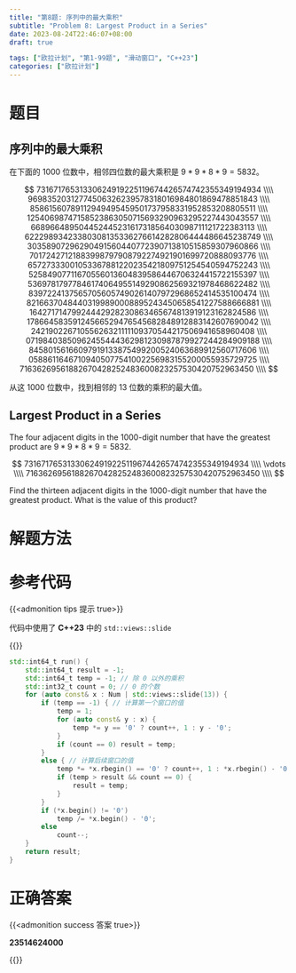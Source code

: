 ```yaml
---
title: "第8题: 序列中的最大乘积"
subtitle: "Problem 8: Largest Product in a Series"
date: 2023-08-24T22:46:07+08:00
draft: true

tags: ["欧拉计划", "第1-99题", "滑动窗口", "C++23"]
categories: ["欧拉计划"]
---
```


# 题目

## 序列中的最大乘积

在下面的 $1000$ 位数中，相邻四位数的最大乘积是 $9\ast9\ast8\ast9=5832$。

$$
73167176531330624919225119674426574742355349194934 \\\\
96983520312774506326239578318016984801869478851843 \\\\
85861560789112949495459501737958331952853208805511 \\\\
12540698747158523863050715693290963295227443043557 \\\\
66896648950445244523161731856403098711121722383113 \\\\
62229893423380308135336276614282806444486645238749 \\\\
30358907296290491560440772390713810515859307960866 \\\\
70172427121883998797908792274921901699720888093776 \\\\
65727333001053367881220235421809751254540594752243 \\\\
52584907711670556013604839586446706324415722155397 \\\\
53697817977846174064955149290862569321978468622482 \\\\
83972241375657056057490261407972968652414535100474 \\\\
82166370484403199890008895243450658541227588666881 \\\\
16427171479924442928230863465674813919123162824586 \\\\
17866458359124566529476545682848912883142607690042 \\\\
24219022671055626321111109370544217506941658960408 \\\\
07198403850962455444362981230987879927244284909188 \\\\
84580156166097919133875499200524063689912560717606 \\\\
05886116467109405077541002256983155200055935729725 \\\\
71636269561882670428252483600823257530420752963450 \\\\
$$

从这 $1000$ 位数中，找到相邻的 $13$ 位数的乘积的最大值。

## Largest Product in a Series

The four adjacent digits in the $1000$-digit number that have the greatest product are $9\ast9\ast8\ast9=5832$.

$$
73167176531330624919225119674426574742355349194934 \\\\
\vdots \\\\
71636269561882670428252483600823257530420752963450 \\\\
$$

Find the thirteen adjacent digits in the $1000$-digit number that have the greatest product. What is the value of this product?

# 解题方法

# 参考代码

{{<admonition tips 提示 true>}}

代码中使用了 **C++23** 中的 `std::views::slide`

{{</admonition >}}

```cpp
std::int64_t run() {
    std::int64_t result = -1;
    std::int64_t temp = -1; // 除 0 以外的乘积
    std::int32_t count = 0; // 0 的个数
    for (auto const& x : Num | std::views::slide(13)) {
        if (temp == -1) { // 计算第一个窗口的值
            temp = 1;
            for (auto const& y : x) {
                temp *= y == '0' ? count++, 1 : y - '0';
            }
            if (count == 0) result = temp;
        }
        else { // 计算后续窗口的值
            temp *= *x.rbegin() == '0' ? count++, 1 : *x.rbegin() - '0';
            if (temp > result && count == 0) {
                result = temp;
            }
        }
        if (*x.begin() != '0')
            temp /= *x.begin() - '0';
        else
            count--;
    }
    return result;
}
```

<div class="hide">

# 正确答案

{{<admonition success 答案 true>}}

**23514624000**

{{</admonition >}}

</div>
